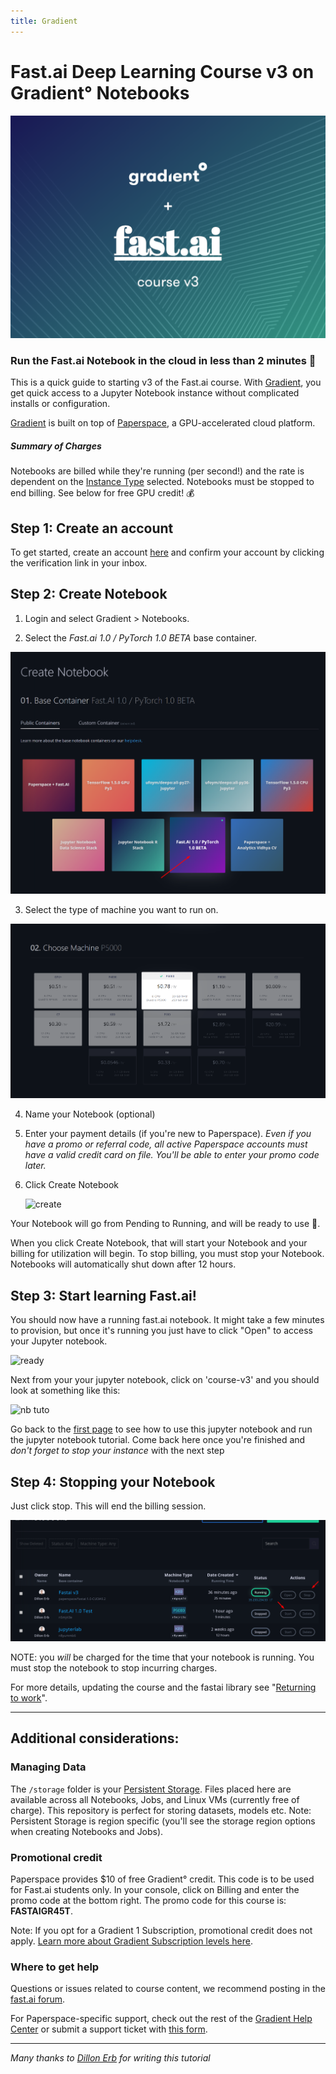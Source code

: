 ```yaml
---
title: Gradient
---
```

# Fast.ai Deep Learning Course v3 on Gradient° Notebooks

<img alt="" src="./images/gradient/gradientFastAIv3.png" class="screenshot">

### Run the Fast.ai Notebook in the cloud in less than 2 minutes 🚀

This is a quick guide to starting v3 of the Fast.ai course. With [Gradient](https://www.paperspace.com/gradient), you get quick access to a Jupyter Notebook instance without complicated installs or configuration.

[Gradient](https://www.paperspace.com/gradient) is built on top of [Paperspace](https://www.paperspace.com/), a GPU-accelerated cloud platform. 

##### Summary of Charges
 Notebooks are billed while they're running (per second!) and the rate is dependent on the [Instance Type](https://support.paperspace.com/hc/en-us/articles/360007742114-Gradient-Instance-Types) selected.  Notebooks must be stopped to end billing. See below for free GPU credit! 💰

## Step 1: Create an account
To get started, create an account [here](https://www.paperspace.com/account/signup) and confirm your account by clicking the verification link in your inbox.

## Step 2: Create Notebook
1. Login and select Gradient > Notebooks.

2. Select the *Fast.ai 1.0 / PyTorch 1.0 BETA* base container.

<img alt="" src="./images/gradient/createNotebook.png" class="screenshot">

3. Select the type of machine you want to run on.

<img alt="" src="./images/gradient/chooseMachineType.png" class="screenshot">

4. Name your Notebook (optional)

5. Enter your payment details (if you're new to Paperspace). *Even if you have a promo or referral code, all active Paperspace accounts must have a valid credit card on file. You'll be able to enter your promo code later.*

6. Click Create Notebook

   <img alt="create" src="/images/gradient/create.png" class="screenshot">

Your Notebook will go from Pending to Running, and will be ready to use :star2:.

When you click Create Notebook, that will start your Notebook and your billing for utilization will begin. To stop billing, you must stop your Notebook. Notebooks will automatically shut down after 12 hours.

## Step 3: Start learning Fast.ai!
You should now have a running fast.ai notebook. It might take a few minutes to provision, but once it's running you just have to click "Open" to access your Jupyter notebook.

<img alt="ready" src="/images/gradient/ready.png" class="screenshot">

Next from your your jupyter notebook, click on 'course-v3' and you should look at something like this:

<img alt="nb tuto" src="/images/jupyter.png" class="screenshot">

Go back to the [first page](index.html) to see how to use this jupyter notebook and run the jupyter notebook tutorial. Come back here once you're finished and *don't forget to stop your instance* with the next step

## Step 4: Stopping your Notebook
Just click stop.  This will end the billing session.

<img alt="" src="./images/gradient/stopNotebook.png" class="screenshot">

NOTE: you *will* be charged for the time that your notebook is running. You must stop the notebook to stop incurring charges.

For more details, updating the course and the fastai library see "[Returning to work](update_salamander.html)".

---

## Additional considerations:

### Managing Data
The `/storage` folder is your [Persistent Storage](https://support.paperspace.com/hc/en-us/articles/360001468133-Persistent-Storage). Files placed here are available across all Notebooks, Jobs, and Linux VMs (currently free of charge). This repository is perfect for storing datasets, models etc. Note: Persistent Storage is region specific (you'll see the storage region options when creating Notebooks and Jobs).

### Promotional credit
Paperspace provides $10 of free Gradient° credit. This code is to be used for Fast.ai students only. In your console, click on Billing and enter the promo code at the bottom right. The promo code for this course is: **FASTAIGR45T**.

Note: If you opt for a Gradient 1 Subscription, promotional credit does not apply. [Learn more about Gradient Subscription levels here](https://support.paperspace.com/hc/en-us/articles/360002068913-Gradient-Subscriptions).

### Where to get help

Questions or issues related to course content, we recommend posting in the [fast.ai forum](http://forums.fast.ai/).

For Paperspace-specific support, check out the rest of the [Gradient Help Center](https://support.paperspace.com/hc/en-us/categories/115000426054-Gradient-) or submit a support ticket with [this form](https://support.paperspace.com/hc/en-us/requests/new).

---

*Many thanks to [Dillon Erb](https://github.com/dte) for writing this tutorial*

